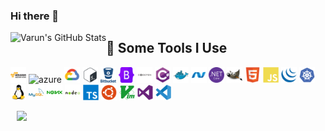 ### Hi there 👋

<!--
**varunrai/varunrai** is a ✨ _special_ ✨ repository because its `README.md` (this file) appears on your GitHub profile.

Here are some ideas to get you started:

- 🔭 I’m currently working on ...
- 🌱 I’m currently learning ...
- 👯 I’m looking to collaborate on ...
- 🤔 I’m looking for help with ...
- 💬 Ask me about ...
- 📫 How to reach me: ...
- 😄 Pronouns: ...
- ⚡ Fun fact: ...
-->
  <p>
    <img  alt="Varun's GitHub Stats" src="https://github-readme-stats.vercel.app/api?username=varunrai&show_icons=true&locale=en&theme=dark&count_private=true" align="left" />
  </p>

<h2>🚀 Some Tools I Use</h2>
<p align="left">
  <img src="https://raw.githubusercontent.com/devicons/devicon/master/icons/amazonwebservices/amazonwebservices-original-wordmark.svg" alt="aws" width="25" height="25" />
  <img src="https://swimburger.net/media/fbqnp2ie/azure.svg" alt="azure" width="25" height="25" />
  <img src="https://raw.githubusercontent.com/devicons/devicon/master/icons/googlecloud/googlecloud-original.svg" width="25" height="25" />
  <img src="https://raw.githubusercontent.com/devicons/devicon/master/icons/bash/bash-plain.svg" alt="bash" width="25" height="25" />
  <img src="https://raw.githubusercontent.com/devicons/devicon/master/icons/bitbucket/bitbucket-original-wordmark.svg" width="25" height="25" />
  <img src="https://raw.githubusercontent.com/devicons/devicon/master/icons/bootstrap/bootstrap-original.svg" width="25" height="25" />
  <img src="https://raw.githubusercontent.com/devicons/devicon/master/icons/codepen/codepen-original-wordmark.svg" width="25" height="25" />
  <img src="https://raw.githubusercontent.com/devicons/devicon/master/icons/csharp/csharp-original.svg" width="25" height="25" />
  <img src="https://raw.githubusercontent.com/devicons/devicon/master/icons/docker/docker-original.svg" width="25" height="25" />
  <img src="https://raw.githubusercontent.com/devicons/devicon/master/icons/dot-net/dot-net-original.svg" width="25" height="25" />
  <img src="https://raw.githubusercontent.com/devicons/devicon/master/icons/dotnetcore/dotnetcore-original.svg" width="25" height="25" />
  <img src="https://raw.githubusercontent.com/devicons/devicon/master/icons/gimp/gimp-original.svg" width="25" height="25" />
  <img src="https://github.com/devicons/devicon/blob/master/icons/html5/html5-original.svg" width="25" height="25" />
  <img src="https://raw.githubusercontent.com/devicons/devicon/master/icons/javascript/javascript-plain.svg" width="25" height="25" />
  <img src="https://raw.githubusercontent.com/devicons/devicon/master/icons/jquery/jquery-original.svg" width="25" height="25" />
  <img src="https://raw.githubusercontent.com/devicons/devicon/master/icons/kubernetes/kubernetes-plain.svg" width="25" height="25" />
  <img src="https://raw.githubusercontent.com/devicons/devicon/master/icons/linux/linux-original.svg" width="25" height="25" />
  <img src="https://raw.githubusercontent.com/devicons/devicon/master/icons/mysql/mysql-original-wordmark.svg" width="25" height="25" />
  <img src="https://raw.githubusercontent.com/devicons/devicon/master/icons/nginx/nginx-original.svg" width="25" height="25" />
  <img src="https://raw.githubusercontent.com/devicons/devicon/master/icons/nodejs/nodejs-original-wordmark.svg" width="25" height="25" />
  <img src="https://raw.githubusercontent.com/devicons/devicon/master/icons/typescript/typescript-original.svg" width="25" height="25" />
  <img src="https://raw.githubusercontent.com/devicons/devicon/master/icons/ubuntu/ubuntu-plain.svg" width="25" height="25" />
  <img src="https://raw.githubusercontent.com/devicons/devicon/master/icons/vim/vim-plain.svg" width="25" height="25" />
  <img src="https://raw.githubusercontent.com/devicons/devicon/master/icons/visualstudio/visualstudio-plain.svg" width="25" height="25" />
  <img src="https://raw.githubusercontent.com/devicons/devicon/master/icons/vscode/vscode-original.svg" width="25" height="25" />  
</p>

<p style="margin: 10px;"><img align="left" src="https://media1.giphy.com/media/13HgwGsXF0aiGY/giphy.gif" /></p>
